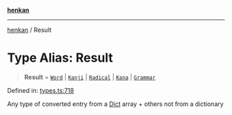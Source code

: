 [**henkan**](../README.md)

***

[henkan](../README.md) / Result

# Type Alias: Result

> **Result** = [`Word`](../interfaces/Word.md) \| [`Kanji`](../interfaces/Kanji.md) \| [`Radical`](../interfaces/Radical.md) \| [`Kana`](../interfaces/Kana.md) \| [`Grammar`](../interfaces/Grammar.md)

Defined in: [types.ts:718](https://github.com/Ronokof/Henkan/blob/0242f1c5122d344151cda089e111ebb217d29eb9/src/types.ts#L718)

Any type of converted entry from a [Dict](Dict.md) array + others not from a dictionary
